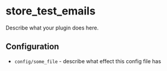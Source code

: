 store_test_emails
========

Describe what your plugin does here.

Configuration
-------------

* `config/some_file` - describe what effect this config file has
